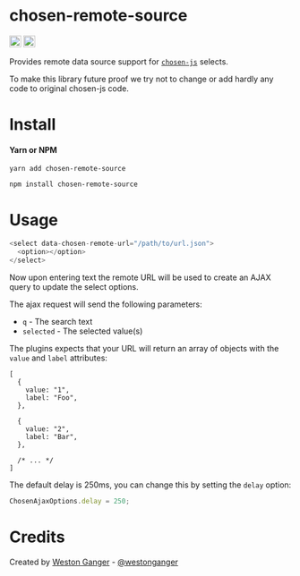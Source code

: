 # chosen-remote-source
<a href="https://badge.fury.io/js/chosen-remote-source" target="_blank"><img height="21" style='border:0px;height:21px;' border='0' src="https://badge.fury.io/js/chosen-remote-source.svg" alt="NPM Version"></a>
<a href='https://www.npmjs.org/package/chosen-remote-source' target='_blank'><img height='21' style='border:0px;height:21px;' src='https://img.shields.io/npm/dt/chosen-remote-source.svg?label=NPM+Downloads' border='0' alt='NPM Downloads' /></a>

Provides remote data source support for [`chosen-js`](https://github.com/harvesthq/chosen) selects.

To make this library future proof we try not to change or add hardly any code to original chosen-js code.

# Install

#### Yarn or NPM
```
yarn add chosen-remote-source

npm install chosen-remote-source
```

# Usage
```javascript
<select data-chosen-remote-url="/path/to/url.json">
  <option></option>
</select>
```

Now upon entering text the remote URL will be used to create an AJAX query to update the select options.

The ajax request will send the following parameters:

- `q` - The search text
- `selected` - The selected value(s)

The plugins expects that your URL will return an array of objects with the `value` and `label` attributes:

```
[
  {
    value: "1",
    label: "Foo",
  },

  {
    value: "2",
    label: "Bar",
  },
  
  /* ... */
]
```

The default delay is 250ms, you can change this by setting the `delay` option:

```javascript
ChosenAjaxOptions.delay = 250;
```

# Credits

Created by [Weston Ganger](https://westonganger.com) - [@westonganger](https://github.com/westonganger)
